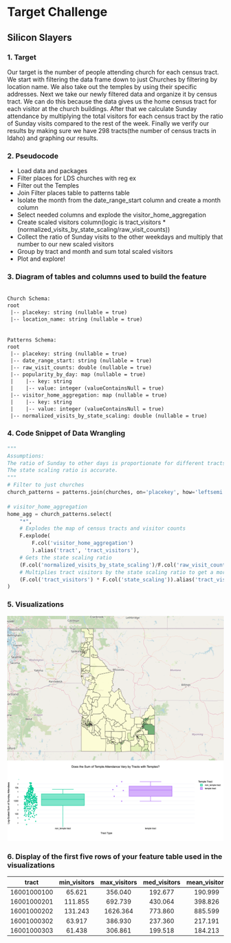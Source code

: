 # Target Challenge
## Silicon Slayers

### 1. Target
Our target is the number of people attending church for each census tract. We start with filtering the data frame down to just Churches by filtering by location name. We also take out the temples by using their specific addresses. Next we take our newly filtered data and organize it by census tract. We can do this because the data gives us the home census tract for each visitor at the church buildings. After that we calculate Sunday attendance by multiplying the total visitors for each census tract by the ratio of Sunday visits compared to the rest of the week. Finally we verify our results by making sure we have 298 tracts(the number of census tracts in Idaho) and graphing our results.

### 2. Pseudocode
- Load data and packages
- Filter places for LDS churches with reg ex 
- Filter out the Temples
- Join Filter places table to patterns table
- Isolate the month from the date_range_start column and create a month column
- Select needed columns and explode the visitor_home_aggregation
- Create scaled visitors column(logic is tract_visitors * (normalized_visits_by_state_scaling/raw_visit_counts))
- Collect the ratio of Sunday visits to the other weekdays and multiply that number to our new scaled visitors
- Group by tract and month and sum total scaled visitors
- Plot and explore!

### 3. Diagram of tables and columns used to build the feature
```

Church Schema: 
root
 |-- placekey: string (nullable = true)
 |-- location_name: string (nullable = true)


Patterns Schema: 
root
 |-- placekey: string (nullable = true)
 |-- date_range_start: string (nullable = true)
 |-- raw_visit_counts: double (nullable = true)
 |-- popularity_by_day: map (nullable = true)
 |    |-- key: string
 |    |-- value: integer (valueContainsNull = true)
 |-- visitor_home_aggregation: map (nullable = true)
 |    |-- key: string
 |    |-- value: integer (valueContainsNull = true)
 |-- normalized_visits_by_state_scaling: double (nullable = true)
```

### 4. Code Snippet of Data Wrangling
```python
""" 
Assumptions: 
The ratio of Sunday to other days is proportionate for different tracts. 
The state scaling ratio is accurate. 
"""
# Filter to just churches
church_patterns = patterns.join(churches, on='placekey', how='leftsemi')

# visitor_home_aggregation
home_agg = church_patterns.select(
    "*", 
    # Explodes the map of census tracts and visitor counts
    F.explode(
        F.col('visitor_home_aggregation')
        ).alias('tract', 'tract_visitors'),    
    # Gets the state scaling ratio
    (F.col('normalized_visits_by_state_scaling')/F.col('raw_visit_counts')).alias('state_scaling'),
    # Multiplies tract visitors by the state scaling ratio to get a more accurate total estimate
    (F.col('tract_visitors') * F.col('state_scaling')).alias('tract_visitors_scaled')
)

```

### 5. Visualizations
<img src = './files/Screenshot_2023_10_31_at_8_33_14_PM.png'>
<img src ='./files/newplot__1_.png'>



### 6. Display of the first five rows of your feature table used in the visualizations
|  **tract**  | **min_visitors** | **max_visitors** | **med_visitors** | **mean_visitors** | **sd_visitors** | **months** |  **team_name**  |
|:-----------:|:----------------:|:----------------:|:----------------:|:-----------------:|:---------------:|:----------:|:---------------:|
| 16001000100 | 65.621           | 356.040          | 192.677          | 190.999           | 108.046         | 11         | silicon_slayers |
| 16001000201 | 111.855          | 692.739          | 430.064          | 398.826           | 201.165         | 11         | silicon_slayers |
| 16001000202 | 131.243          | 1626.364         | 773.860          | 885.599           | 458.139         | 11         | silicon_slayers |
| 16001000302 | 63.917           | 386.930          | 237.360          | 217.191           | 114.406         | 11         | silicon_slayers |
| 16001000303 | 61.438           | 306.861          | 199.518          | 184.213           | 90.303          | 5          | silicon_slayers |

